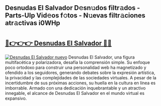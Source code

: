 ## Desnudas El Salvador D𝚎sn𝚞dos filtr𝚊dos - Parts-UIp Vid𝚎os f𝚘tos - N𝚞evas filtr𝚊ciones atr𝚊ctivas i0WHp

# <h2><a href="http://mb6b2qz.tromn.icu/?c=Desnudas+El+Salvador">🔗👉👉👉 Desnudas El Salvador 🔗🔗</a></h2>

[![Desnudas El Salvador nuevo](https://i.imgur.com/pEAQMta.gif)](http://mb6b2qz.tromn.icu/?c=Desnudas+El+Salvador)
Desnudas El Salvador, una figura multifacética y polarizadora, desafía la comprensión simple. Su enfoque poco ortodoxo para construir una personalidad web ha magnetizado y ofendido a los seguidores, generando debates sobre la expresión artística, la privacidad y las complejidades de las sociedades virtuales. A pesar de la incertidumbre de sus próximas acciones, su huella en la cultura en línea es imborrable. Armado con una dedicación inquebrantable y un atractivo innegable, el alcance de Desnudas El Salvador en el mundo virtual es expansivo.
